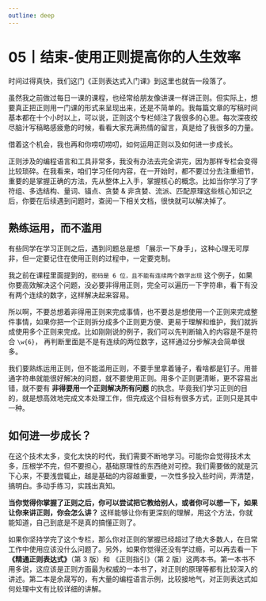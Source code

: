 ```yaml
---
outline: deep
---
```

# 05丨结束-使用正则提高你的人生效率

时间过得真快，我们这门《正则表达式入门课》到这里也就告一段落了。

虽然我之前做过每日一课的课程，也经常给朋友像讲课一样讲正则。但实际上，想要真正把正则用一门课的形式来呈现出来，还是不简单的。我每篇文章的写稿时间基本都在十个小时以上，可以说，正则这个专栏倾注了我很多的心思。每次深夜绞尽脑汁写稿略感疲惫的时候，看看大家充满热情的留言，真是给了我很多的力量。

借着这个机会，我也再和你唠叨唠叨，如何运用正则以及如何进一步成长。

正则涉及的编程语言和工具非常多，我没有办法去完全讲完，因为那样专栏会变得比较琐碎。在我看来，咱们学习任何内容，在一开始时，都不要过分去注重细节，重要的是掌握正确的方法，先从整体上入手，掌握核心的概念。比如当你学习了字符组、多选结构、量词、锚点、贪婪 & 非贪婪、流派、匹配原理这些核心知识之后，你要在后续遇到问题时，查阅一下相关文档，很快就可以解决掉了。

## 熟练运用，而不滥用

有些同学在学习正则之后，遇到问题总是想 「展示一下身手」，这种心理无可厚非，但一定要记住在使用正则的过程中，一定要克制。

我之前在课程里面提到的，`密码是 6 位，且不能有连续两个数字出现` 这个例子，如果你要高效解决这个问题，没必要非得用正则，完全可以遍历一下字符串，看下有没有两个连续的数字，这样解决起来容易。

所以啊，不要总想着非得用正则来完成事情，也不要总是想使用一个正则来完成整件事情，如果你把一个正则拆分成多个正则更方便、更易于理解和维护，我们就拆成使用多个正则来完成。比如刚刚说的例子，我们可以先判断输入的内容是不是符合 `\w{6}`， 再判断里面是不是有连续的两位数字，这样通过分步解决会简单很多。

我们要熟练运用正则，但不能滥用正则，不要手里拿着锤子，看啥都是钉子。用普通字符串就能很好解决的问题，就不要使用正则。用多个正则更清晰，更不容易出错，就不要有 **非得要用一个正则解决所有问题** 的执念。毕竟我们学习正则的目的，就是想高效地完成文本处理工作，但完成这个目标有很多方式，正则只是其中一种。

## 如何进一步成长？

在这个技术太多，变化太快的时代，我们需要不断地学习。可能你会觉得技术太多，压根学不完，但不要担心，基础原理性的东西绝对可控。我们需要做的就是沉下心来，不要浅尝辄止，越是基础的内容越重要，一次性多投入些时间，弄清楚，搞明白。多动手练习，实践出真知。

**当你觉得你掌握了正则之后，你可以尝试把它教给别人，或者你可以想一下，如果让你来讲正则，你会怎么讲？** 这样能够让你有更深刻的理解，用这个方法，你就能知道，自己到底是不是真的搞懂正则了。

如果你坚持学完了这个专栏，那么你对正则的掌握已经超过了绝大多数人，在日常工作中使用应该没什么问题了。另外，如果你觉得还没有学过瘾，可以再去看一下 **《精通正则表达式》**（第 3 版）和 《正则指引》（第 2 版）这两本书。第一本书不用多说，这应该是正则方面最为权威的一本书了，对正则的原理等都有比较深入的讲述。第二本是余晟写的，有大量的编程语言示例，比较接地气，对正则表达式如何处理中文有比较详细的讲解。
